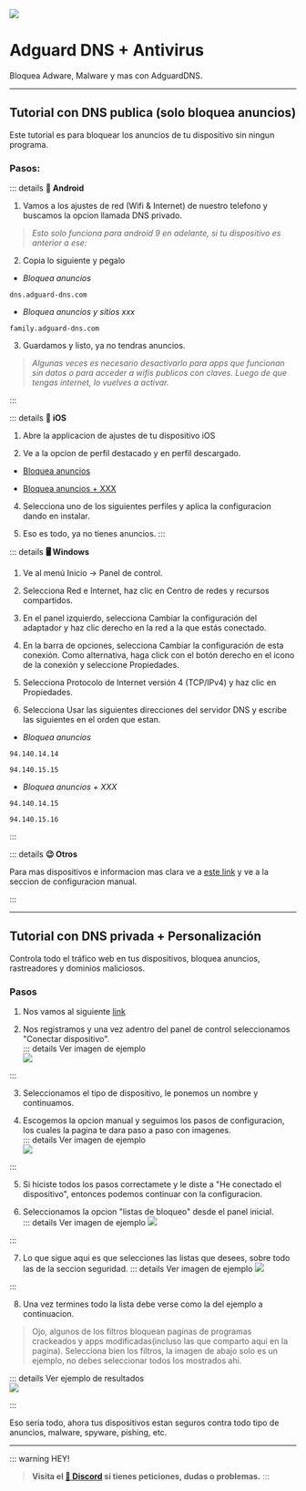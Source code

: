 ![](https://i.postimg.cc/vBwNjxJj/Adguard.png)
# Adguard DNS + Antivirus
Bloquea Adware, Malware y mas con AdguardDNS.

---

## Tutorial con DNS publica (solo bloquea anuncios)

Este tutorial es para bloquear los anuncios de tu dispositivo sin ningun programa.

### Pasos:

::: details **📱 Android**

1. Vamos a los ajustes de red (Wifi & Internet) de nuestro telefono y buscamos la opcion llamada DNS privado.
> *Esto solo funciona para android 9 en adelante, si tu dispositivo es anterior a ese:*

2. Copia lo siguiente y pegalo     
- *Bloquea anuncios*
``` 
dns.adguard-dns.com
```
- *Bloquea anuncios y sitios xxx*
```
family.adguard-dns.com
```

3. Guardamos y listo, ya no tendras anuncios.
> *Algunas veces es necesario desactivarlo para apps que funcionan sin datos o para acceder a wifis publicos con claves. Luego de que tengas internet, lo vuelves a activar.*

:::

::: details **📴 iOS**

1. Abre la applicacion de ajustes de tu dispositivo iOS

2. Ve a la opcion de perfil destacado y en perfil descargado.

- [Bloquea anuncios](https://github.com/NOIR-DexPrkr/dexco-files/raw/main/uploads/iOS%20cofig%20dns/adguard-dns.mobileconfig)

- [Bloquea anuncios + XXX](https://github.com/NOIR-DexPrkr/dexco-files/raw/main/uploads/iOS%20cofig%20dns/adguard-dns-family.mobileconfig)

4. Selecciona uno de los siguientes perfiles y aplica la configuracion dando en instalar.

5. Eso es todo, ya no tienes anuncios.
:::

::: details **🖥 Windows**

1. Ve al menú Inicio → Panel de control.

2. Selecciona Red e Internet, haz clic en Centro de redes y recursos compartidos.

3. En el panel izquierdo, selecciona Cambiar la configuración del adaptador y haz clic derecho en la red a la que estás conectado.

4. En la barra de opciones, selecciona Cambiar la configuración de esta conexión. Como alternativa, haga click con el botón derecho en el icono de la conexión y seleccione Propiedades.

5. Selecciona Protocolo de Internet versión 4 (TCP/IPv4) y haz clic en Propiedades.

6. Selecciona Usar las siguientes direcciones del servidor DNS y escribe las siguientes en el orden que estan.    
- *Bloquea anuncios*
```
94.140.14.14
```
```
94.140.15.15
``` 
- *Bloquea anuncios + XXX*
```
94.140.14.15
```
```
94.140.15.16
``` 
:::

::: details **😉 Otros**

Para mas dispositivos e informacion mas clara ve a [este link](https://adguard-dns.io/es/public-dns.html) y ve a la seccion de configuracion manual.

:::

---

## Tutorial con DNS privada + Personalización

Controla todo el tráfico web en tus dispositivos, bloquea anuncios, rastreadores y dominios maliciosos. 

### Pasos

1. Nos vamos al siguiente [link](https://adguard-dns.io/es/dashboard/auth)

2. Nos registramos y una vez adentro del panel de control seleccionamos "Conectar dispositivo".    
::: details Ver imagen de ejemplo     
![](https://i.postimg.cc/g0fQ82KS/2023-07-16-17-32-57.png)

:::

3. Seleccionamos el tipo de dispositivo, le ponemos un nombre y continuamos.      

4. Escogemos la opcion manual y seguimos los pasos de configuracion, los cuales la pagina te dara paso a paso con imagenes.     
::: details Ver imagen de ejemplo     
![](https://i.postimg.cc/RZZkz8FR/2023-07-16-17-38-53.png)

:::

5. Si hiciste todos los pasos correctamete y le diste a "He conectado el dispositivo", entonces podemos continuar con la configuracion.

6. Seleccionamos la opcion "listas de bloqueo" desde el panel inicial.     
::: details Ver imagen de ejemplo
![](https://i.postimg.cc/nhS6Vk9t/2023-07-16-17-43-43.png)

:::

7. Lo que sigue aqui es que selecciones las listas que desees, sobre todo las de la seccion seguridad.
::: details Ver imagen de ejemplo
![](https://i.postimg.cc/KYKC1Mt3/2023-07-16-17-45-09.png)

:::

8. Una vez termines todo la lista debe verse como la del ejemplo a continuacion.
> Ojo, algunos de los filtros bloquean paginas de programas crackeados y apps modificadas(incluso las que comparto aqui en la pagina). Selecciona bien los filtros, la imagen de abajo solo es un ejemplo, no debes seleccionar todos los mostrados ahi.

::: details Ver ejemplo de resultados      
![](https://i.postimg.cc/j5P9XYgs/2023-07-16-17-47-00.png)

:::

Eso seria todo, ahora tus dispositivos estan seguros contra todo tipo de anuncios, malware, spyware, pishing, etc.

---


::: warning HEY!
> **Visita el [🚀 Discord](https://discord.gg/cua9Qvfvz5) si tienes peticiones, dudas o problemas.**
:::